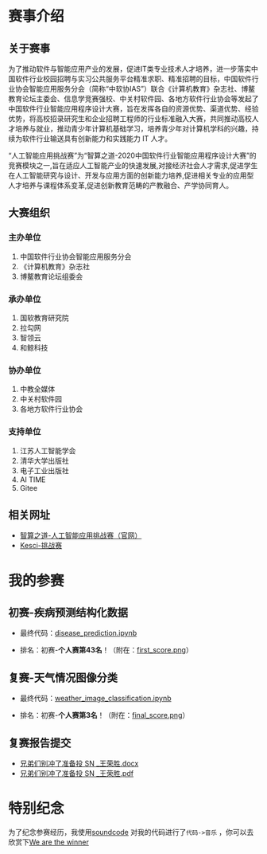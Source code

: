 # 赛事介绍

## 关于赛事

为了推动软件与智能应用产业的发展，促进IT类专业技术人才培养，进一步落实中国软件行业校园招聘与实习公共服务平台精准求职、精准招聘的目标，中国软件行业协会智能应用服务分会（简称“中软协IAS”）联合《计算机教育》杂志社、博鳌教育论坛主委会、信息学竞赛强校、中关村软件园、各地方软件行业协会等发起了中国软件行业智能应用程序设计大赛，旨在发挥各自的资源优势、渠道优势、经验优势，将高校招录研究生和企业招聘工程师的行业标准融入大赛，共同推动高校人才培养与就业，推动青少年计算机基础学习，培养青少年对计算机学科的兴趣，持续为软件行业输送具有创新能力和实践能力 IT 人才。

“人工智能应用挑战赛”为“智算之道-2020中国软件行业智能应用程序设计大赛”的竞赛模块之一,旨在适应人工智能产业的快速发展,对接经济社会人才需求,促进学生在人工智能研究与设计、开发与应用方面的创新能力培养,促进相关专业的应用型人才培养与课程体系变革,促进创新教育范畴的产教融合、产学协同育人。

## 大赛组织

### 主办单位 
1. 中国软件行业协会智能应用服务分会
2. 《计算机教育》杂志社
3. 博鳌教育论坛组委会
 
### 承办单位
1. 国软教育研究院
2. 拉勾网
3. 智领云
4. 和鲸科技
 
### 协办单位
1. 中教全媒体
2. 中关村软件园
3. 各地方软件行业协会
 
### 支持单位
1. 江苏人工智能学会
2. 清华大学出版社
3. 电子工业出版社
4. AI TIME
5. Gitee

## 相关网址

- [智算之道-人工智能应用挑战赛（官网）](https://ai-csen.linktimecloud.com/)
- [Kesci-挑战赛](https://www.kesci.com/home/competition/5f34b039a5c0e8002d5d008e)

# 我的参赛

## 初赛-疾病预测结构化数据

- 最终代码：[disease_prediction.ipynb](https://github.com/WangRongsheng/IAS-AI_challenge/blob/main/disease_prediction.ipynb)

- 排名：初赛-**个人赛第43名**！（附在：[first_score.png](https://github.com/WangRongsheng/IAS-AI_challenge/blob/main/first_score.png)）

## 复赛-天气情况图像分类

- 最终代码：[weather_image_classification.ipynb](https://github.com/WangRongsheng/IAS-AI_challenge/blob/main/weather_image_classification.ipynb)

- 排名：初赛-**个人赛第3名**！（附在：[final_score.png](https://github.com/WangRongsheng/IAS-AI_challenge/blob/main/final_score.png)）

## 复赛报告提交

- [兄弟们别冲了准备投 SN _王荣胜.docx](https://github.com/WangRongsheng/IAS-AI_challenge/blob/main/%E5%85%84%E5%BC%9F%E4%BB%AC%E5%88%AB%E5%86%B2%E4%BA%86%E5%87%86%E5%A4%87%E6%8A%95%20SN%20_%E7%8E%8B%E8%8D%A3%E8%83%9C.docx)
- [兄弟们别冲了准备投 SN _王荣胜.pdf](https://github.com/WangRongsheng/IAS-AI_challenge/blob/main/%E5%85%84%E5%BC%9F%E4%BB%AC%E5%88%AB%E5%86%B2%E4%BA%86%E5%87%86%E5%A4%87%E6%8A%95%20SN%20_%E7%8E%8B%E8%8D%A3%E8%83%9C.pdf)

# 特别纪念

为了纪念参赛经历，我使用[soundcode](https://soundcode.now.sh/) 对我的代码进行了`代码->音乐` ，你可以去欣赏下[We are the winner](https://github.com/WangRongsheng/IAS-AI_challenge/tree/main/music)

